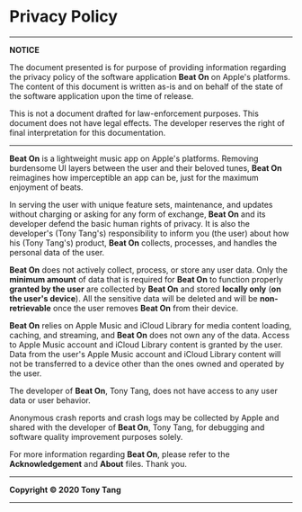 # Privacy Policy

---
**NOTICE**

The document presented is for purpose of providing information regarding the privacy policy of the software application **Beat On** on Apple's platforms. The content of this document is written as-is and on behalf of the state of the software application upon the time of release.

This is not a document drafted for law-enforcement purposes. This document does not have legal effects. The developer reserves the right of final interpretation for this documentation.

---

**Beat On** is a lightweight music app on Apple's platforms. Removing burdensome UI layers between the user and their beloved tunes, **Beat On** reimagines how imperceptible an app can be, just for the maximum enjoyment of beats.

In serving the user with unique feature sets, maintenance, and updates without charging or asking for any form of exchange, **Beat On** and its developer defend the basic human rights of privacy. It is also the developer's (Tony Tang's) responsibility to inform you (the user) about how his (Tony Tang's) product, **Beat On** collects, processes, and handles the personal data of the user.

**Beat On** does not actively collect, process, or store any user data. Only the **minimum amount** of data that is required for **Beat On** to function properly **granted by the user** are collected by **Beat On**  and stored **locally only** (**on the user's device**). All the sensitive data will be deleted and will be **non-retrievable** once the user removes **Beat On**  from their device.

**Beat On** relies on Apple Music and iCloud Library for media content loading, caching, and streaming, and **Beat On** does not own any of the data. Access to Apple Music account and iCloud Library content is granted by the user. Data from the user's Apple Music account and iCloud Library content will not be transferred to a device other than the ones owned and operated by the user.

The developer of **Beat On**, Tony Tang, does not have access to any user data or user behavior.

Anonymous crash reports and crash logs may be collected by Apple and shared with the developer of **Beat On**, Tony Tang, for debugging and software quality improvement purposes solely.

For more information regarding **Beat On**, please refer to the **Acknowledgement** and **About** files. Thank you.


---

**Copyright © 2020 Tony Tang**

---